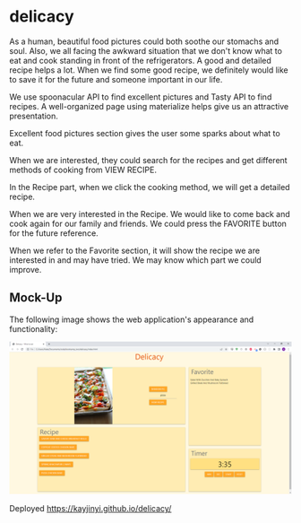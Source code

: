 # delicacy

As a human, beautiful food pictures could both soothe our stomachs and soul. Also, we all facing the awkward situation that we don't know what to eat and cook standing in front of the refrigerators. A good and detailed recipe helps a lot. When we find some good recipe, we definitely would like to save it for the future and someone important in our life. 

We use spoonacular API to find excellent pictures and Tasty API to find recipes. A well-organized page using materialize helps give us an attractive presentation.

Excellent food pictures section gives the user some sparks about what to eat.

When we are interested, they could search for the recipes and get different methods of cooking from VIEW RECIPE.

In the Recipe part, when we click the cooking method, we will get a detailed recipe. 

When we are very interested in the Recipe. We would like to come back and cook again for our family and friends. We could press the FAVORITE button for the future reference. 

When we refer to the Favorite section, it will show the recipe we are interested in and may have tried. We may know which part we could improve. 

## Mock-Up

The following image shows the web application's appearance and functionality:

![The delicacy app includes a random pic option and a recipe search option, a list of recipes, detailed recipe modals, a list of favorite recipes,and a timer to time cooking.](./image.png)

Deployed https://kayjinyi.github.io/delicacy/
